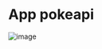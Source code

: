# App pokeapi

![image](https://user-images.githubusercontent.com/47374753/172180867-14ac3e5d-5c88-49de-bbc1-596030956ff2.png)

